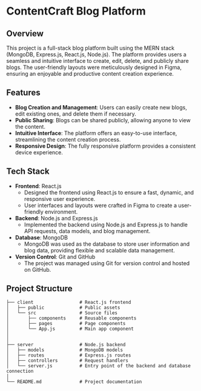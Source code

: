 # ContentCraft Blog Platform

## Overview

This project is a full-stack blog platform built using the MERN stack (MongoDB, Express.js, React.js, Node.js). The platform provides users a seamless and intuitive interface to create, edit, delete, and publicly share blogs. The user-friendly layouts were meticulously designed in Figma, ensuring an enjoyable and productive content creation experience.

## Features

- **Blog Creation and Management**: Users can easily create new blogs, edit existing ones, and delete them if necessary.
- **Public Sharing**: Blogs can be shared publicly, allowing anyone to view the content.
- **Intuitive Interface**: The platform offers an easy-to-use interface, streamlining the content creation process.
- **Responsive Design**: The fully responsive platform provides a consistent device experience.
  
## Tech Stack

- **Frontend**: React.js
  - Designed the frontend using React.js to ensure a fast, dynamic, and responsive user experience.
  - User interfaces and layouts were crafted in Figma to create a user-friendly environment.
- **Backend**: Node.js and Express.js
  - Implemented the backend using Node.js and Express.js to handle API requests, data models, and blog management.
- **Database**: MongoDB
  - MongoDB was used as the database to store user information and blog data, providing flexible and scalable data management.
- **Version Control**: Git and GitHub
  - The project was managed using Git for version control and hosted on GitHub.

## Project Structure

```plaintext
├── client                 # React.js frontend
│   ├── public             # Public assets
│   └── src                # Source files
│       ├── components     # Reusable components
│       ├── pages          # Page components
│       └── App.js         # Main app component
│       
│
├── server                 # Node.js backend
│   ├── models             # MongoDB models
│   ├── routes             # Express.js routes
│   ├── controllers        # Request handlers
│   └── server.js          # Entry point of the backend and database connection
│
└── README.md              # Project documentation
